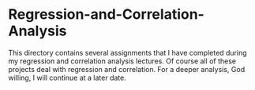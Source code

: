 # Regression-and-Correlation-Analysis

This directory contains several assignments that I have completed during my regression and correlation analysis lectures. Of course all of these projects deal with regression and correlation. For a deeper analysis, God willing, I will continue at a later date.
